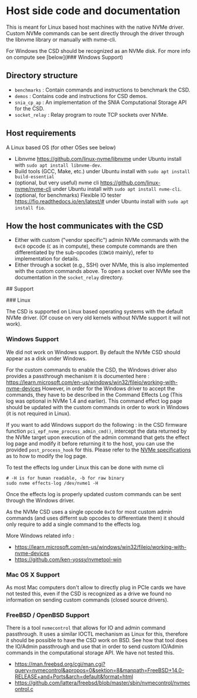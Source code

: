 # Host side code and documentation

This is meant for Linux based host machines with the native NVMe driver. Custom NVMe commands can be sent directly through the driver through the libnvme library or manually with nvme-cli.

For Windows the CSD should be recognized as an NVMe disk. For more info on compute see [below](### Windows Support)

## Directory structure

- `benchmarks` : Contain commands and instructions to benchmark the CSD.
- `demos` : Contains code and instructions for CSD demos.
- `snia_cp_ap` : An implementation of the SNIA Computational Storage API for the CSD.
- `socket_relay` : Relay program to route TCP sockets over NVMe.

## Host requirements

A Linux based OS (for other OSes see below)

- Libnvme https://github.com/linux-nvme/libnvme under Ubuntu install with `sudo apt install libnvme-dev`.
- Build tools (GCC, Make, etc.) under Ubuntu install with `sudo apt install build-essential`
- (optional, but very useful) nvme cli https://github.com/linux-nvme/nvme-cli under Ubuntu install with `sudo apt install nvme-cli`.
- (optional, for benchmarks) Flexible IO tester https://fio.readthedocs.io/en/latest/# under Ubuntu install with `sudo apt install fio`.

## How the host communicates with the CSD

- Either with custom ("vendor specific") admin NVMe commands with the `0xC0` opcode (`C` as in compute), these compute commands are then differentiated by the sub-opcodes (`CDW10` mainly), refer to implementation for details.
- Either through a socket (e.g., SSH) over NVMe, this is also implemented with the custom commands above. To open a socket over NVMe see the documentation in the `socket_relay` directory.

## Support

### Linux

The CSD is supported on Linux based operating systems with the default NVMe driver. (Of couse on very old kernels without NVMe support it will not work).

### Windows Support

We did not work on Windows support. By default the NVMe CSD should appear as a disk under Windows.

For the custom commands to enable the CSD, the Windows driver also provides a passthrough mechanism it is documented here : https://learn.microsoft.com/en-us/windows/win32/fileio/working-with-nvme-devices However, in order for the Windows driver to accept the commands, they have to be described in the Command Effects Log (This log was optional in NVMe 1.4 and earlier). This command effect log page should be updated with the custom commands in order to work in Windows (it is not required in Linux).

If you want to add Windows support do the following : in the CSD firmware function `pci_epf_nvme_process_admin_cmd()`, intercept the data returned by the NVMe target upon execution of the admin command that gets the effect log page and modify it before returning it to the host, you can use the provided `post_process_hook` for this. Please refer to the [NVMe specifications](https://nvmexpress.org/specifications/) as to how to modify the log page.

To test the effects log under Linux this can be done with nvme cli
```shell
# -H is for human readable, -b for raw binary
sudo nvme effects-log /dev/nvme1 -H
```

Once the effects log is properly updated custom commands can be sent through the Windows driver.

As the NVMe CSD uses a single opcode `0xC0` for most custom admin commands (and uses differnt sub opcodes to differentiate them) it should only require to add a single command to the effects log.

More Windows related info :
- https://learn.microsoft.com/en-us/windows/win32/fileio/working-with-nvme-devices
- https://github.com/ken-yossy/nvmetool-win

### Mac OS X Support
As most Mac computers don't allow to directly plug in PCIe cards we have not tested this, even if the CSD is recognized as a drive we found no information on sending custom commands (closed source drivers).

### FreeBSD / OpenBSD Support

There is a tool `nvmecontrol` that allows for IO and admin command passthrough. It uses a similar IOCTL mechanism as Linux for this, therefore it should be possible to have the CSD work on BSD. See how that tool does the IO/Admin passthrough and use that in order to send custom IO/Admin commands in the computational storage API. We have not tested this.

- https://man.freebsd.org/cgi/man.cgi?query=nvmecontrol&apropos=0&sektion=8&manpath=FreeBSD+14.0-RELEASE+and+Ports&arch=default&format=html
- https://github.com/lattera/freebsd/blob/master/sbin/nvmecontrol/nvmecontrol.c